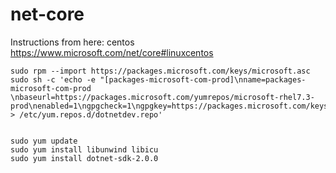 # net-core

Instructions from here:   centos
https://www.microsoft.com/net/core#linuxcentos



    sudo rpm --import https://packages.microsoft.com/keys/microsoft.asc
    sudo sh -c 'echo -e "[packages-microsoft-com-prod]\nname=packages-microsoft-com-prod \nbaseurl=https://packages.microsoft.com/yumrepos/microsoft-rhel7.3-prod\nenabled=1\ngpgcheck=1\ngpgkey=https://packages.microsoft.com/keys/microsoft.asc" > /etc/yum.repos.d/dotnetdev.repo'


    sudo yum update
    sudo yum install libunwind libicu
    sudo yum install dotnet-sdk-2.0.0



